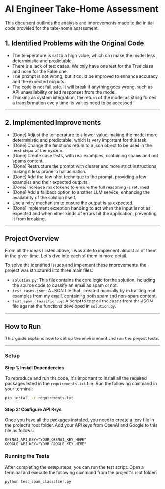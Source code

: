# **AI Engineer Take-Home Assessment**

This document outlines the analysis and improvements made to the initial code provided for the take-home assessment.

## **1. Identified Problems with the Original Code**

* The temperature is set to a high value, which can make the model less deterministic and predictable.
* There is a lack of test cases. We only have one test for the True class and none for the False one.
* The prompt is not wrong, but it could be improved to enhance accuracy and the expected outputs.
* The code is not fail safe. It will break if anything goes wrong, such as API unavailability or bad responses from the model.
* Thinking as system integration, the return of the model as string forces a transformation every time its values need to be accessed

---

## **2. Implemented Improvements**

* [Done] Adjust the temperature to a lower value, making the model more deterministic and predictable, which is very important for this task.
* [Done] Change the functions return to a json object to be used in the next steps of the system.
* [Done] Create case tests, with real examples, containing spams and not spams content.
* [Done] Restructure the prompt with clearer and more strict instructions, making it less prone to hallucination.
* [Done] Add the few-shot technique to the prompt, providing a few examples and their expected outputs.
* [Done] Increase max tokens to ensure the full reasoning is returned
* [Done] Add a fallback option to another LLM service, enhancing the availability of the solution itself.
* Use a retry mechanism to ensure the output is as expected.
* [Done] Implement exception handling to act when the input is not as expected and when other kinds of errors hit the application, preventing it from breaking.
 

---

## **Project Overview**

From all the ideas I listed above, I was able to implement almost all of them in the given time. Let's dive into each of them in more detail.

To solve the identified issues and implement these improvements, the project was structured into three main files:

* `solution.py`: This file contains the core logic for the solution, including the source code to classify an email as spam or not.
* `test_cases.json`: A JSON file that I created manually by extracting real examples from my email, containing both spam and non-spam content.
* `test_spam_classifier.py`: A script to test all the cases from the JSON file against the functions developed in `solution.py`.

---

## **How to Run**

This guide explains how to set up the environment and run the project tests.

---

### **Setup**

#### **Step 1: Install Dependencies**

To reproduce and run the code, it's important to install all the required packages listed in the `requirements.txt` file. Run the following command in your terminal:

```bash
pip install -r requirements.txt
```

#### **Step 2: Configure API Keys**

Once you have all the packages installed, you need to create a .env file in the project's root folder. Add your API keys from OpenAI and Google to this file as follows:

```
OPENAI_API_KEY="YOUR_OPENAI_KEY_HERE"
GOOGLE_API_KEY="YOUR_GOOGLE_KEY_HERE"
```

### **Running the Tests**

After completing the setup steps, you can run the test script. Open a terminal and execute the following command from the project's root folder:

```bash
python test_spam_classifier.py
```